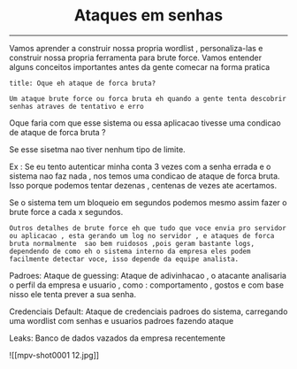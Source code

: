 <h1 align="center">Ataques em senhas</h1>
<hr>

Vamos aprender a construir nossa propria wordlist , personaliza-las e construir nossa propria ferramenta para brute force. Vamos entender alguns conceitos importantes antes da gente comecar na forma pratica

```ad-question
title: Oque eh ataque de forca bruta?

Um ataque brute force ou forca bruta eh quando a gente tenta descobrir senhas atraves de tentativo e erro
```

Oque faria com que esse sistema ou essa aplicacao tivesse uma condicao de ataque de forca bruta ?

Se esse sisetma nao tiver nenhum tipo de limite.

Ex : Se eu tento autenticar minha conta 3 vezes com a senha errada e o sistema nao faz nada , nos temos uma condicao de ataque de forca bruta. Isso porque podemos tentar dezenas , centenas de vezes ate acertamos.

Se o sistema tem um bloqueio em segundos podemos mesmo assim fazer o brute force a cada x segundos.

```ad-info
Outros detalhes de brute force eh que tudo que voce envia pro servidor ou aplicacao , esta gerando um log no servidor , e ataques de forca bruta normalmente  sao bem ruidosos ,pois geram bastante logs, dependendo de como eh o sistema interno da empresa eles podem facilmente detectar voce, isso depende da equipe analista.
```

Padroes:
Ataque de guessing: Ataque de adivinhacao , o atacante analisaria o perfil da empresa e usuario , como : comportamento , gostos e com base nisso ele tenta prever a sua senha.

Credenciais Default: Ataque de credenciais padroes do sistema, carregando uma wordlist com senhas e usuarios padroes fazendo ataque

Leaks: Banco de dados vazados da empresa recentemente

![[mpv-shot0001 12.jpg]]

